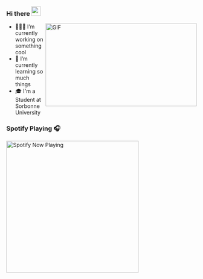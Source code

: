 ### Hi there <img src="https://media.giphy.com/media/hvRJCLFzcasrR4ia7z/giphy.gif" width="25px">

<img align="right" alt="GIF" src="https://github.com/abhisheknaiidu/abhisheknaiidu/blob/master/code.gif?raw=true" width="400" height="220" />

- 👨🏽‍💻 I’m currently working on something cool
- 🌱 I’m currently learning so much things
- 🎓 I'm a Student at Sorbonne University
 
<!--
**CocoLng/CocoLng** is a ✨ _special_ ✨ repository because its `README.md` (this file) appears on your GitHub profile.
<!--
Here are some ideas to get you started:
<!--
- 🔭 I’m currently working on ...
- 🌱 I’m currently learning ...
- 👯 I’m looking to collaborate on ...
- 🤔 I’m looking for help with ...
- 💬 Ask me about ...
- 📫 How to reach me: ...
- 😄 Pronouns: ...
- ⚡ Fun fact: ...
-->

### Spotify Playing 🎧

[<img src="https://now-playing-profile-e34qic3fu.vercel.app/now-playing" alt="Spotify Now Playing" width="350" />](https://open.spotify.com/user/cocolangemusic)

